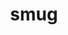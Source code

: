 ---
category: 4-letters
denotation: null
name: smug
reference_link: https://www.etymonline.com/word/smug
root_language: null
root_name: null
title: smug
type: free
word_sums:
- respelling: smug
  sum: 'Smug + '
---